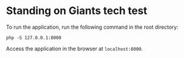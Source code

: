# Standing on Giants tech test

To run the application, run the following command in the root directory:

```php -S 127.0.0.1:8000```

Access the application in the browser at `localhost:8000`.
